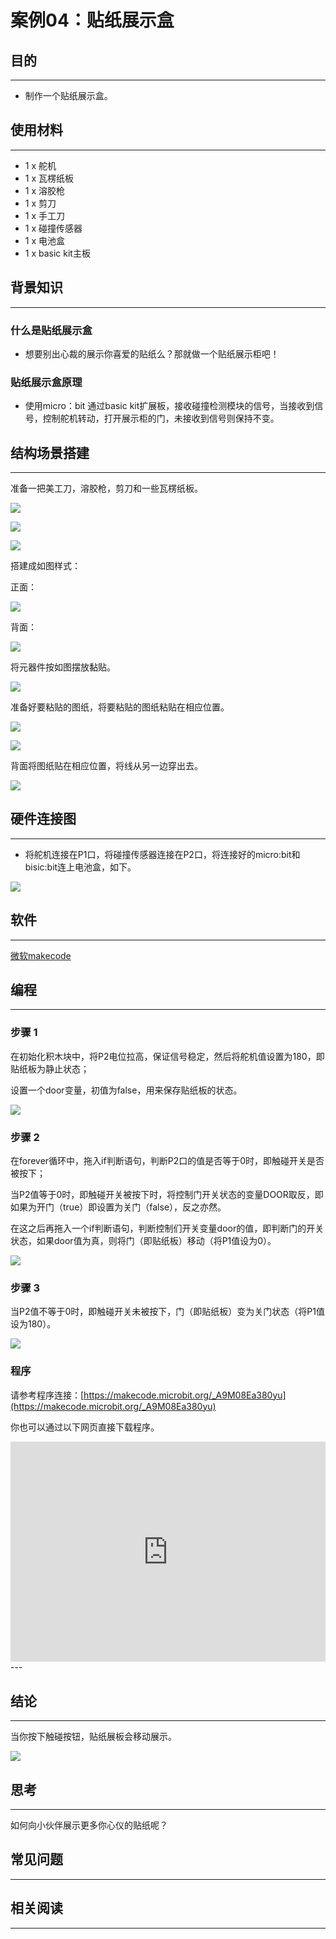 # 案例04：贴纸展示盒

## 目的
---

- 制作一个贴纸展示盒。

## 使用材料
---

- 1 x 舵机
- 1 x 瓦楞纸板
- 1 x 溶胶枪
- 1 x 剪刀
- 1 x 手工刀
- 1 x 碰撞传感器
- 1 x 电池盒
- 1 x basic kit主板

## 背景知识
---
### 什么是贴纸展示盒
- 想要别出心裁的展示你喜爱的贴纸么？那就做一个贴纸展示柜吧！

### 贴纸展示盒原理
- 使用micro：bit 通过basic kit扩展板，接收碰撞检测模块的信号，当接收到信号，控制舵机转动，打开展示柜的门，未接收到信号则保持不变。



## 结构场景搭建
---
准备一把美工刀，溶胶枪，剪刀和一些瓦楞纸板。

![](./images/PuJE7uj.jpg)

![](./images/OsrstYv.jpg)

![](./images/t6A0IwP.jpg)

搭建成如图样式：

正面：

![](./images/lNqGReU.jpg)

背面：

![](./images/CFhFVSw.jpg)

将元器件按如图摆放黏贴。

![](./images/Ht61Ezt.jpg)

准备好要粘贴的图纸，将要粘贴的图纸粘贴在相应位置。

![](./images/x9URpgH.jpg)

![](./images/qWBA3jV.jpg)


背面将图纸贴在相应位置，将线从另一边穿出去。

![](./images/8qVyDfP.jpg)

## 硬件连接图
---
-  将舵机连接在P1口，将碰撞传感器连接在P2口，将连接好的micro:bit和bisic:bit连上电池盒，如下。

![](./images/ENM9JdP.jpg)






## 软件
---

[微软makecode](https://makecode.microbit.org/#)





## 编程
---
### 步骤 1

在初始化积木块中，将P2电位拉高，保证信号稳定，然后将舵机值设置为180，即贴纸板为静止状态；

设置一个door变量，初值为false，用来保存贴纸板的状态。

![](./images/OR3keAM.png)

### 步骤 2

在forever循环中，拖入if判断语句，判断P2口的值是否等于0时，即触碰开关是否被按下；

当P2值等于0时，即触碰开关被按下时，将控制门开关状态的变量DOOR取反，即如果为开门（true）即设置为关门（false），反之亦然。

在这之后再拖入一个if判断语句，判断控制们开关变量door的值，即判断门的开关状态，如果door值为真，则将门（即贴纸板）移动（将P1值设为0）。

![](./images/9vPoaNI.png)

### 步骤 3

当P2值不等于0时，即触碰开关未被按下，门（即贴纸板）变为关门状态（将P1值设为180）。

![](./images/DDbGunP.png)




### 程序

请参考程序连接：[https://makecode.microbit.org/_A9M08Ea380yu](https://makecode.microbit.org/_A9M08Ea380yu)

你也可以通过以下网页直接下载程序。

<div style="position:relative;height:0;padding-bottom:70%;overflow:hidden;"><iframe style="position:absolute;top:0;left:0;width:100%;height:100%;" src="https://makecode.microbit.org/#pub:_A9M08Ea380yu" frameborder="0" sandbox="allow-popups allow-forms allow-scripts allow-same-origin"></iframe></div>  
---

## 结论
---
当你按下触碰按钮，贴纸展板会移动展示。

![](./images/ZqjLRFB.gif)

## 思考
---
如何向小伙伴展示更多你心仪的贴纸呢？


## 常见问题
---


## 相关阅读  
---

